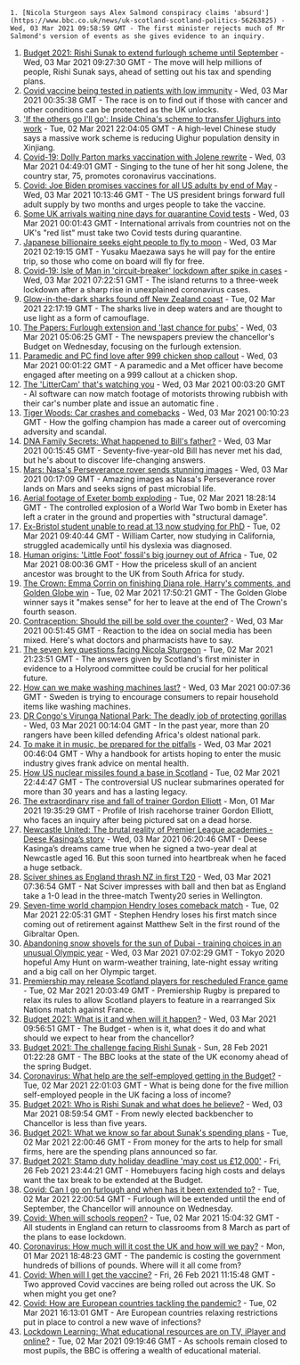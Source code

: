 
    1. [Nicola Sturgeon says Alex Salmond conspiracy claims 'absurd'](https://www.bbc.co.uk/news/uk-scotland-scotland-politics-56263825) - Wed, 03 Mar 2021 09:58:59 GMT - The first minister rejects much of Mr Salmond's version of events as she gives evidence to an inquiry.
1. [Budget 2021: Rishi Sunak to extend furlough scheme until September](https://www.bbc.co.uk/news/business-56259094) - Wed, 03 Mar 2021 09:27:30 GMT - The move will help millions of people, Rishi Sunak says, ahead of setting out his tax and spending plans.
1. [Covid vaccine being tested in patients with low immunity](https://www.bbc.co.uk/news/health-56256505) - Wed, 03 Mar 2021 00:35:38 GMT - The race is on to find out if those with cancer and other conditions can be protected as the UK unlocks.
1. ['If the others go I'll go': Inside China's scheme to transfer Uighurs into work](https://www.bbc.co.uk/news/world-asia-china-56250915) - Tue, 02 Mar 2021 22:04:05 GMT - A high-level Chinese study says a massive work scheme is reducing Uighur population density in Xinjiang.
1. [Covid-19: Dolly Parton marks vaccination with Jolene rewrite](https://www.bbc.co.uk/news/world-us-canada-56261397) - Wed, 03 Mar 2021 04:49:01 GMT - Singing to the tune of her hit song Jolene, the country star, 75, promotes coronavirus vaccinations.
1. [Covid: Joe Biden promises vaccines for all US adults by end of May](https://www.bbc.co.uk/news/world-us-canada-56262687) - Wed, 03 Mar 2021 10:13:46 GMT - The US president brings forward full adult supply by two months and urges people to take the vaccine.
1. [Some UK arrivals waiting nine days for quarantine Covid tests](https://www.bbc.co.uk/news/business-56260595) - Wed, 03 Mar 2021 00:01:43 GMT - International arrivals from countries not on the UK's "red list" must take two Covid tests during quarantine.
1. [Japanese billionaire seeks eight people to fly to moon](https://www.bbc.co.uk/news/world-asia-56261574) - Wed, 03 Mar 2021 02:19:15 GMT - Yusaku Maezawa says he will pay for the entire trip, so those who come on board will fly for free.
1. [Covid-19: Isle of Man in 'circuit-breaker' lockdown after spike in cases](https://www.bbc.co.uk/news/world-europe-isle-of-man-56245100) - Wed, 03 Mar 2021 07:22:51 GMT - The island returns to a three-week lockdown after a sharp rise in unexplained coronavirus cases.
1. [Glow-in-the-dark sharks found off New Zealand coast](https://www.bbc.co.uk/news/world-asia-56256808) - Tue, 02 Mar 2021 22:17:19 GMT - The sharks live in deep waters and are thought to use light as a form of camouflage.
1. [The Papers: Furlough extension and 'last chance for pubs'](https://www.bbc.co.uk/news/blogs-the-papers-56260796) - Wed, 03 Mar 2021 05:06:25 GMT - The newspapers preview the chancellor's Budget on Wednesday, focusing on the furlough extension.
1. [Paramedic and PC find love after 999 chicken shop callout](https://www.bbc.co.uk/news/uk-england-london-56256913) - Wed, 03 Mar 2021 00:01:22 GMT - A paramedic and a Met officer have become engaged after meeting on a 999 callout at a chicken shop.
1. [The 'LitterCam' that's watching you](https://www.bbc.co.uk/news/uk-56255823) - Wed, 03 Mar 2021 00:03:20 GMT - AI software can now match footage of motorists throwing rubbish with their car's number plate and issue an automatic fine .
1. [Tiger Woods: Car crashes and comebacks](https://www.bbc.co.uk/news/world-us-canada-56177100) - Wed, 03 Mar 2021 00:10:23 GMT - How the golfing champion has made a career out of overcoming adversity and scandal.
1. [DNA Family Secrets: What happened to Bill's father?](https://www.bbc.co.uk/news/stories-56255883) - Wed, 03 Mar 2021 00:15:45 GMT - Seventy-five-year-old Bill has never met his dad, but he's about to discover life-changing answers.
1. [Mars: Nasa's Perseverance rover sends stunning images](https://www.bbc.co.uk/news/in-pictures-56238018) - Wed, 03 Mar 2021 00:17:09 GMT - Amazing images as Nasa's Perseverance rover lands on Mars and seeks signs of past microbial life.
1. [Aerial footage of Exeter bomb exploding](https://www.bbc.co.uk/news/uk-england-devon-56257366) - Tue, 02 Mar 2021 18:28:14 GMT - The controlled explosion of a World War Two bomb in Exeter has left a crater in the ground and properties with "structural damage".
1. [Ex-Bristol student unable to read at 13 now studying for PhD](https://www.bbc.co.uk/news/uk-england-bristol-56249776) - Tue, 02 Mar 2021 09:40:44 GMT - William Carter, now studying in California, struggled academically until his dyslexia was diagnosed.
1. [Human origins: 'Little Foot' fossil's big journey out of Africa](https://www.bbc.co.uk/news/science-environment-56241509) - Tue, 02 Mar 2021 08:00:36 GMT - How the priceless skull of an ancient ancestor was brought to the UK from South Africa for study.
1. [The Crown: Emma Corrin on finishing Diana role, Harry's comments, and Golden Globe win](https://www.bbc.co.uk/news/entertainment-arts-56253651) - Tue, 02 Mar 2021 17:50:21 GMT - The Golden Globe winner says it "makes sense" for her to leave at the end of The Crown's fourth season.
1. [Contraception: Should the pill be sold over the counter?](https://www.bbc.co.uk/news/uk-56147693) - Wed, 03 Mar 2021 00:51:45 GMT - Reaction to the idea on social media has been mixed. Here's what doctors and pharmacists have to say.
1. [The seven key questions facing Nicola Sturgeon](https://www.bbc.co.uk/news/uk-scotland-scotland-politics-56258226) - Tue, 02 Mar 2021 21:23:51 GMT - The answers given by Scotland's first minister in evidence to a Holyrood committee could be crucial for her political future.
1. [How can we make washing machines last?](https://www.bbc.co.uk/news/business-56167505) - Wed, 03 Mar 2021 00:07:36 GMT - Sweden is trying to encourage consumers to repair household items like washing machines.
1. [DR Congo's Virunga National Park: The deadly job of protecting gorillas](https://www.bbc.co.uk/news/world-africa-55829330) - Wed, 03 Mar 2021 00:14:04 GMT - In the past year, more than 20 rangers have been killed defending Africa's oldest national park.
1. [To make it in music, be prepared for the pitfalls](https://www.bbc.co.uk/news/entertainment-arts-56242568) - Wed, 03 Mar 2021 00:46:04 GMT - Why a handbook for artists hoping to enter the music industry gives frank advice on mental health.
1. [How US nuclear missiles found a base in Scotland](https://www.bbc.co.uk/news/uk-scotland-56124183) - Tue, 02 Mar 2021 22:44:47 GMT - The controversial US nuclear submarines operated for more than 30 years and has a lasting legacy.
1. [The extraordinary rise and fall of trainer Gordon Elliott](https://www.bbc.co.uk/sport/horse-racing/56230013) - Mon, 01 Mar 2021 19:35:29 GMT - Profile of Irish racehorse trainer Gordon Elliott, who faces an inquiry after being pictured sat on a dead horse.
1. [Newcastle United: The brutal reality of Premier League academies - Deese Kasinga’s story](https://www.bbc.co.uk/sport/av/football/56259266) - Wed, 03 Mar 2021 06:20:46 GMT - Deese Kasinga’s dreams came true when he signed a two-year deal at Newcastle aged 16. But this soon turned into heartbreak when he faced a huge setback.
1. [Sciver shines as England thrash NZ in first T20](https://www.bbc.co.uk/sport/cricket/56262672) - Wed, 03 Mar 2021 07:36:54 GMT - Nat Sciver impresses with ball and then bat as England take a 1-0 lead in the three-match Twenty20 series in Wellington.
1. [Seven-time world champion Hendry loses comeback match](https://www.bbc.co.uk/sport/snooker/56260606) - Tue, 02 Mar 2021 22:05:31 GMT - Stephen Hendry loses his first match since coming out of retirement against Matthew Selt in the first round of the Gibraltar Open.
1. [Abandoning snow shovels for the sun of Dubai - training choices in an unusual Olympic year](https://www.bbc.co.uk/sport/athletics/56247807) - Wed, 03 Mar 2021 07:02:29 GMT - Tokyo 2020 hopeful Amy Hunt on warm-weather training, late-night essay writing and a big call on her Olympic target.
1. [Premiership may release Scotland players for rescheduled France game](https://www.bbc.co.uk/sport/rugby-union/56260018) - Tue, 02 Mar 2021 20:03:49 GMT - Premiership Rugby is prepared to relax its rules to allow Scotland players to feature in a rearranged Six Nations match against France.
1. [Budget 2021: What is it and when will it happen?](https://www.bbc.co.uk/news/business-55765868) - Wed, 03 Mar 2021 09:56:51 GMT - The Budget - when is it, what does it do and what should we expect to hear from the chancellor?
1. [Budget 2021: The challenge facing Rishi Sunak](https://www.bbc.co.uk/news/business-56112755) - Sun, 28 Feb 2021 01:22:28 GMT - The BBC looks at the state of the UK economy ahead of the spring Budget.
1. [Coronavirus: What help are the self-employed getting in the Budget?](https://www.bbc.co.uk/news/business-52052123) - Tue, 02 Mar 2021 22:01:03 GMT - What is being done for the five million self-employed people in the UK facing a loss of income?
1. [Budget 2021: Who is Rishi Sunak and what does he believe?](https://www.bbc.co.uk/news/uk-politics-56255824) - Wed, 03 Mar 2021 08:59:54 GMT - From newly elected backbencher to Chancellor is less than five years.
1. [Budget 2021: What we know so far about Sunak's spending plans](https://www.bbc.co.uk/news/business-56250985) - Tue, 02 Mar 2021 22:00:46 GMT - From money for the arts to help for small firms, here are the spending plans announced so far.
1. [Budget 2021: Stamp duty holiday deadline 'may cost us £12,000'](https://www.bbc.co.uk/news/business-56016874) - Fri, 26 Feb 2021 23:44:21 GMT - Homebuyers facing high costs and delays want the tax break to be extended at the Budget.
1. [Covid: Can I go on furlough and when has it been extended to?](https://www.bbc.co.uk/news/explainers-52135342) - Tue, 02 Mar 2021 22:00:54 GMT - Furlough will be extended until the end of September, the Chancellor will announce on Wednesday.
1. [Covid: When will schools reopen?](https://www.bbc.co.uk/news/education-51643556) - Tue, 02 Mar 2021 15:04:32 GMT - All students in England can return to classrooms from 8 March as part of the plans to ease lockdown.
1. [Coronavirus: How much will it cost the UK and how will we pay?](https://www.bbc.co.uk/news/business-52663523) - Mon, 01 Mar 2021 18:48:23 GMT - The pandemic is costing the government hundreds of billions of pounds. Where will it all come from?
1. [Covid: When will I get the vaccine?](https://www.bbc.co.uk/news/health-55045639) - Fri, 26 Feb 2021 11:15:48 GMT - Two approved Covid vaccines are being rolled out across the UK. So when might you get one?
1. [Covid: How are European countries tackling the pandemic?](https://www.bbc.co.uk/news/explainers-53640249) - Tue, 02 Mar 2021 16:13:01 GMT - Are European countries relaxing restrictions put in place to control a new wave of infections?
1. [Lockdown Learning: What educational resources are on TV, iPlayer and online?](https://www.bbc.co.uk/news/education-55591821) - Tue, 02 Mar 2021 09:19:46 GMT - As schools remain closed to most pupils, the BBC is offering a wealth of educational material.


